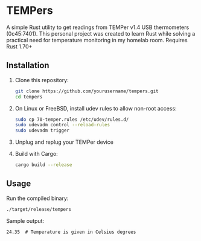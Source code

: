 # TEMPers

A simple Rust utility to get readings from TEMPer v1.4 USB thermometers (0c45:7401). This personal project was created to learn Rust while solving a practical need for temperature monitoring in my homelab room. Requires Rust 1.70+

## Installation

1. Clone this repository:
   ```bash
   git clone https://github.com/yourusername/tempers.git
   cd tempers
   ```

2. On Linux or FreeBSD, install udev rules to allow non-root access:
   ```bash
   sudo cp 70-temper.rules /etc/udev/rules.d/
   sudo udevadm control --reload-rules
   sudo udevadm trigger
   ```

3. Unplug and replug your TEMPer device

4. Build with Cargo:
   ```bash
   cargo build --release
   ```

## Usage

Run the compiled binary:
```bash
./target/release/tempers
```

Sample output:
```
24.35  # Temperature is given in Celsius degrees
```

